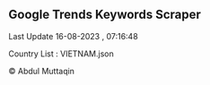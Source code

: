 

## Google Trends Keywords Scraper 
 
Last Update 16-08-2023 , 07:16:48

Country List :
VIETNAM.json



© Abdul Muttaqin 
